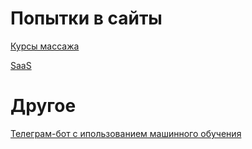 

# Попытки в сайты

[Курсы массажа](https://darkbeshka.github.io/dist/ "Курсы массажа")

[SaaS](https://darkbeshka.github.io/Project1/src/index.html "SaaS")

# Другое

[Телеграм-бот с ипользованием машинного обучения](https://colab.research.google.com/github/DarkBeshka/DarkBeshka.github.io/blob/main/ChatBotAI.ipynb)
